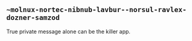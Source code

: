 ## `~molnux-nortec-nibnub-lavbur--norsul-ravlex-dozner-samzod`
True private message alone can be the killer app.